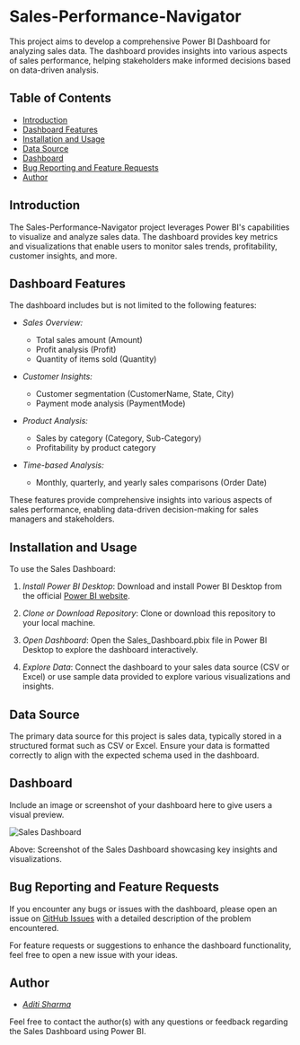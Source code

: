 # Sales-Performance-Navigator

This project aims to develop a comprehensive Power BI Dashboard for analyzing sales data. The dashboard provides insights into various aspects of sales performance, helping stakeholders make informed decisions based on data-driven analysis.

## Table of Contents

- [Introduction](#introduction)
- [Dashboard Features](#dashboard-features)
- [Installation and Usage](#installation-and-usage)
- [Data Source](#data-source)
- [Dashboard](#dashboard)
- [Bug Reporting and Feature Requests](#bug-reporting-and-feature-requests)
- [Author](#author)

## Introduction

The Sales-Performance-Navigator project leverages Power BI's capabilities to visualize and analyze sales data. The dashboard provides key metrics and visualizations that enable users to monitor sales trends, profitability, customer insights, and more.

## Dashboard Features

The dashboard includes but is not limited to the following features:

- *Sales Overview:*
  - Total sales amount (Amount)
  - Profit analysis (Profit)
  - Quantity of items sold (Quantity)

- *Customer Insights:*
  - Customer segmentation (CustomerName, State, City)
  - Payment mode analysis (PaymentMode)

- *Product Analysis:*
  - Sales by category (Category, Sub-Category)
  - Profitability by product category

- *Time-based Analysis:*
  - Monthly, quarterly, and yearly sales comparisons (Order Date)

These features provide comprehensive insights into various aspects of sales performance, enabling data-driven decision-making for sales managers and stakeholders.

## Installation and Usage

To use the Sales Dashboard:

1. *Install Power BI Desktop*: Download and install Power BI Desktop from the official [Power BI website](https://powerbi.microsoft.com/en-us/desktop/).

2. *Clone or Download Repository*: Clone or download this repository to your local machine.

3. *Open Dashboard*: Open the Sales_Dashboard.pbix file in Power BI Desktop to explore the dashboard interactively.

4. *Explore Data*: Connect the dashboard to your sales data source (CSV or Excel) or use sample data provided to explore various visualizations and insights.

## Data Source

The primary data source for this project is sales data, typically stored in a structured format such as CSV or Excel. Ensure your data is formatted correctly to align with the expected schema used in the dashboard.

## Dashboard

Include an image or screenshot of your dashboard here to give users a visual preview.

![Sales Dashboard](https://github.com/aditi-sharma12/Sales-Dashboard/assets/125428111/226170b5-a6b9-43f8-a1bf-3b043e974288)

Above: Screenshot of the Sales Dashboard showcasing key insights and visualizations.

## Bug Reporting and Feature Requests

If you encounter any bugs or issues with the dashboard, please open an issue on [GitHub Issues](https://github.com/yourusername/Sales-Dashboard/issues) with a detailed description of the problem encountered.

For feature requests or suggestions to enhance the dashboard functionality, feel free to open a new issue with your ideas.

## Author

- *[Aditi Sharma](https://github.com/aditisharma_12)*


Feel free to contact the author(s) with any questions or feedback regarding the Sales Dashboard using Power BI.

